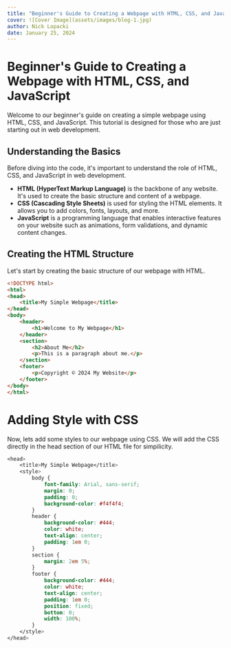 ```yaml
---
title: "Beginner's Guide to Creating a Webpage with HTML, CSS, and JavaScript"
cover: ![Cover Image](assets/images/blog-1.jpg)
author: Nick Lopacki
date: January 25, 2024
---
```


# Beginner's Guide to Creating a Webpage with HTML, CSS, and JavaScript

Welcome to our beginner's guide on creating a simple webpage using HTML, CSS, and JavaScript. This tutorial is designed for those who are just starting out in web development.

## Understanding the Basics

Before diving into the code, it's important to understand the role of HTML, CSS, and JavaScript in web development.

- **HTML (HyperText Markup Language)** is the backbone of any website. It's used to create the basic structure and content of a webpage.
- **CSS (Cascading Style Sheets)** is used for styling the HTML elements. It allows you to add colors, fonts, layouts, and more.
- **JavaScript** is a programming language that enables interactive features on your website such as animations, form validations, and dynamic content changes.

## Creating the HTML Structure

Let's start by creating the basic structure of our webpage with HTML.

```html
<!DOCTYPE html>
<html>
<head>
    <title>My Simple Webpage</title>
</head>
<body>
    <header>
        <h1>Welcome to My Webpage</h1>
    </header>
    <section>
        <h2>About Me</h2>
        <p>This is a paragraph about me.</p>
    </section>
    <footer>
        <p>Copyright © 2024 My Website</p>
    </footer>
</body>
</html>
```

# Adding Style with CSS
Now, lets add some styles to our webpage using CSS. We will add the CSS directly in the head section of our HTML file for simpilicity.

```css
<head>
    <title>My Simple Webpage</title>
    <style>
        body {
            font-family: Arial, sans-serif;
            margin: 0;
            padding: 0;
            background-color: #f4f4f4;
        }
        header {
            background-color: #444;
            color: white;
            text-align: center;
            padding: 1em 0;
        }
        section {
            margin: 2em 5%;
        }
        footer {
            background-color: #444;
            color: white;
            text-align: center;
            padding: 1em 0;
            position: fixed;
            bottom: 0;
            width: 100%;
        }
    </style>
</head>

```

